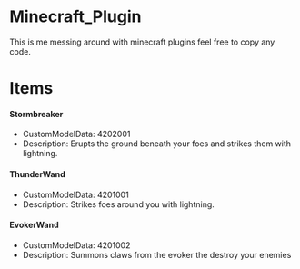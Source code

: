 # Minecraft_Plugin

This is me messing around with minecraft plugins feel free to copy any code.

# Items #
#### Stormbreaker ####

- CustomModelData: 4202001
- Description: Erupts the ground beneath your foes and strikes them with lightning.


#### ThunderWand

- CustomModelData: 4201001
- Description: Strikes foes around you with lightning.


#### EvokerWand

- CustomModelData: 4201002
- Description: Summons claws from the evoker the destroy your enemies
